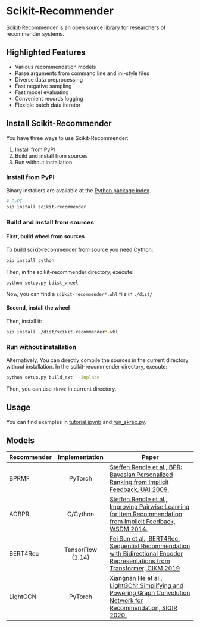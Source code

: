<!-- Add banner here -->

# Scikit-Recommender

<!-- Describe your project in brief -->
Scikit-Recommender is an open source library for researchers of recommender systems.

## Highlighted Features

- Various recommendation models
- Parse arguments from command line and ini-style files
- Diverse data preprocessing
- Fast negative sampling
- Fast model evaluating
- Convenient records logging
- Flexible batch data iterator

## Install Scikit-Recommender

You have three ways to use Scikit-Recommender:

1. Install from PyPI
2. Build and install from sources
3. Run without installation

### Install from PyPI

Binary installers are available at the [Python package index](https://pypi.org/project/scikit-recommender/).

```sh
# PyPI
pip install scikit-recommender
```

### Build and install from sources

#### First, build wheel from sources

To build scikit-recommender from source you need Cython:

```sh
pip install cython
```

Then, in the scikit-recommender directory, execute:

```sh
python setup.py bdist_wheel
```

Now, you can find a `scikit-recommender*.whl` file in `./dist/`

#### Second, install the wheel

Then, install it:

```sh
pip install ./dist/scikit-recommender*.whl
```

### Run without installation

Alternatively, You can directly compile the sources in the current directory without installation.
In the scikit-recommender directory, execute:

```sh
python setup.py build_ext --inplace
```

Then, you can use `skrec` in current directory.

## Usage

You can find examples in [tutorial.ipynb](https://github.com/ZhongchuanSun/scikit-recommender/blob/master/tutorial.ipynb) and [run_skrec.py](https://github.com/ZhongchuanSun/scikit-recommender/blob/master/run_skrec.py).

## Models

| Recommender | Implementation    | Paper|
|---|:-:|---|
| BPRMF       | PyTorch           | [Steffen Rendle et al., BPR: Bayesian Personalized Ranking from Implicit Feedback, UAI 2009.](https://dl.acm.org/doi/10.5555/1795114.1795167) |
| AOBPR       | C/Cython          | [Steffen Rendle et al., Improving Pairwise Learning for Item Recommendation from Implicit Feedback, WSDM 2014.](https://dl.acm.org/doi/10.1145/2556195.2556248) |
| BERT4Rec    | TensorFlow (1.14) | [Fei Sun et al., BERT4Rec: Sequential Recommendation with Bidirectional Encoder Representations from Transformer, CIKM 2019](https://dl.acm.org/doi/abs/10.1145/3357384.3357895) |
| LightGCN    | PyTorch           | [Xiangnan He et al., LightGCN: Simplifying and Powering Graph Convolution Network for Recommendation, SIGIR 2020.](https://dl.acm.org/doi/10.1145/3397271.3401063)|
